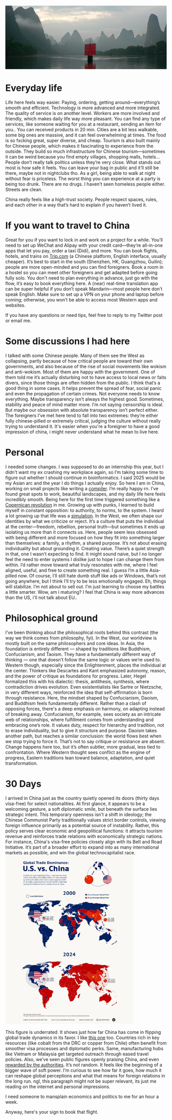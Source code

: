 ![guangxi](assets/guangxi.jpg)
# Everyday life
Life here feels way easier. Paying, ordering, getting around—everything’s smooth and efficient. Technology is more advanced and more integrated. The quality of service is on another level. Workers are more involved and friendly, which makes daily life way more pleasant. You can find any type of services, like someone waiting for you at a restaurant, sending an item for you.. You can received products in 20 min.
Cities are a bit less walkable, some big ones are massive, and it can feel overwhelming at times. The food is so fxcking great, super diverse, and cheap. Tourism is also built mainly for Chinese people, which makes it fascinating to experience from the outside. They build so much infrastructure for Chinese tourism—sometimes it can be weird because you find empty villages, shopping malls, hotels…
People don’t really talk politics unless they’re very close. What stands out most is how safe it feels. You can leave your bag in public and it’ll still be there, maybe not in nightclubs tho. As a girl, being able to walk at night without fear is priceless. The worst thing you can experience at a party is being too drunk. There are no drugs. I haven’t seen homeless people either. Streets are clean.

China really feels like a high-trust society. People respect spaces, rules, and each other in a way that’s hard to explain if you haven’t lived it.

# If you want to travel to China
Great for you if you want to lock in and work on a project for a while. You’ll need to set up WeChat and Alipay with your credit card—they’re all-in-one apps that let you pay, order a taxi (Didi), and more.
You can book flights, hotels, and trains on [Trip.com](https://www.trip.com/) (a Chinese platform, English interface, usually cheaper).
It’s best to start in the south (Shenzhen, HK, Guangzhou, Guilin); people are more open-minded and you can find foreigners. Book a room in a hostel so you can meet other foreigners and get adapted before going fully solo. You don't need to plan everything in advance, just go with the flow, it’s easy to book everything here.
A (near) real-time translation app can be super helpful if you don’t speak Mandarin—most people here don’t speak English.
Make sure to set up a VPN on your phone and laptop before coming; otherwise, you won’t be able to access most Western apps and websites.

If you have any questions or need tips, feel free to reply to my Twitter post or email me.

# Some discussions I had here
I talked with some Chinese people. Many of them see the West as collapsing, partly because of how critical people are toward their own governments, and also because of the rise of social movements like wokism and anti-wokism. Most of them are happy with the government. One of them told me it’s actually disturbing not to have access to local news or faits divers, since those things are often hidden from the public. I think that’s a good thing in some cases. It helps prevent the spread of fear, social panic and even the propagation of certain crimes. Not everyone needs to know everything. Maybe transparency isn’t always the highest good. Sometimes, stability and peace of mind matter more. I’m not saying censorship is ideal. But maybe our obsession with absolute transparency isn’t perfect either. The foreigners I’ve met here tend to fall into two extremes: they’re either fully chinese-pilled or extremely critical, judging the culture without really trying to understand it. It's easier when you're a foreigner to have a good impression of china, i might never understand what he mean to live here.


# Personal
I needed some changes. I was supposed to do an internship this year, but I didn’t want my ex crashing my workplace again, so I’m taking some time to figure out whether I should continue in bioinformatics. I said 2025 would be my Asian arc and the year I do things I actually enjoy. So here I am in China, working on small projects like writing a [compiler](https://www.youtube.com/watch?v=B5YokNW7tIs).
I’m really happy rn. I’ve found great spots to work, beautiful landscapes, and my daily life here feels incredibly smooth.
Being here for the first time triggered something like a [Copernican revolution](https://phil871.colinmclear.net/notes/kant-copernican-revolution/) in me. Growing up with punks, I learned to build myself in constant opposition: to authority, to norms, to the system. I heard a lot growing up that life was a [simulation](https://www.youtube.com/watch?v=c_Ot1OEfk9I). In the West, we often shape our identities by what we criticize or reject. It’s a culture that puts the individual at the center—freedom, rebellion, personal truth—but sometimes it ends up isolating us more than it connects us.
Here, people seem less obsessed with being different and more focused on how they fit into something larger than themselves: a family, a rhythm, a shared purpose. It’s not about erasing individuality but about grounding it. Creating value. There’s a quiet strength in that, one I wasn’t expecting to find.
It might sound naive, but I no longer feel the need to enter systems I dislike just to hope I can change them from within. I’d rather move toward what truly resonates with me, where I feel aligned, useful, and free to create something real.
I guess I’m a little Asia-pilled now. Of course, I’ll still hate dumb stuff like ads or Windows, that’s not going anywhere, but I think I’ll try to be less emotionally engaged. Eh, things will stabilize. I’m not about to sell out. I’m just learning to choose my battles a little smarter. Wow, am i maturing?
I feel that China is way more advances than the US, i'll not talk about EU..

# Philosophical ground
I’ve been thinking about the philosophical roots behind this contrast (the way we think comes from philosophy, fyi). In the West, our worldview is mostly built on the same philosophers and core ideas. In Asia, the foundation is entirely different — shaped by traditions like Buddhism, Confucianism, and Taoism. They have a fundamentally different way of thinking — one that doesn’t follow the same logic or values we’re used to.
Western though, especially since the Enlightenment, places the individual at the center. Thinkers like Descartes and Kant emphasized autonomy, reason, and the power of critique as foundations for progress. Later, Hegel formalized this with his dialectic: thesis, antithesis, synthesis, where contradiction drives evolution. Even existentialists like Sartre or Nietzsche, in very different ways, reinforced the idea that self-affirmation is born through resistance. 
Here, the mindset shaped by Confucianism, Daoism, and Buddhism feels fundamentally different. Rather than a clash of opposing forces, there's a deep emphasis on harmony, on adapting instead of breaking away. Confucianism, for example, sees society as an intricate web of relationships, where fulfillment comes from understanding and embracing one’s role. It values duty, respect for hierarchy and tradition, not to erase individuality, but to give it structure and purpose. Daoism takes another path, but reaches a similar conclusion: the world flows best when we stop trying to force it. That’s not to say critique or resistance are absent. Change happens here too, but it’s often subtler, more gradual, less tied to confrontation. Where Western thought sees conflict as the engine of progress, Eastern traditions lean toward balance, adaptation, and quiet transformation.

# 30 Days
I arrived in China just as the country quietly opened its doors (thirty days visa-free) for select nationalities. At first glance, it appears to be a welcoming gesture, a soft diplomatic smile, but beneath the surface lies strategic intent. This temporary openness isn't a shift in ideology; the Chinese Communist Party traditionally values strict border controls, viewing foreign influence primarily as a potential source of instability. Rather, this policy serves clear economic and geopolitical functions: it attracts tourism revenue and reinforces trade relations with economically strategic nations. For instance, China's visa-free policies closely align with its Belt and Road Initiative. It’s part of a broader effort to expand into as many international markets as possible, and win the global technocapitalist race.
<img src="assets/gtd.png" alt="Trade Map" width="400"/>


This figure is underrated. It shows just how far China has come in flipping global trade dynamics in its favor. I like [this one](https://www.visualcapitalist.com/charted-chinas-exports-by-region-2000-2022/) too.
Countries rich in key resources (like cobalt from the DRC or copper from Chile) often benefit from smoother visa processes and diplomatic perks. Same, manufacturing hubs like Vietnam or Malaysia get targeted outreach through eased travel policies.
Also, we’ve seen public figures openly praising China, and even [rewarded by the authorities](https://www.scmp.com/news/china/diplomacy/article/3304034/china-hails-us-youtube-star-who-racks-10-million-views-beijing-shanghai-streams). It’s not random. It feels like the beginning of a bigger wave of soft power. I’m curious to see how far it goes, how much it can reshape global perceptions and what that means for foreign relations in the long run.
ngl, this paragraph might not be super relevant, its just me reading on the internet and personal impressions.

I need someone to mansplain economics and politics to me for an hour a week.

Anyway, here's your sign to book that flight.
